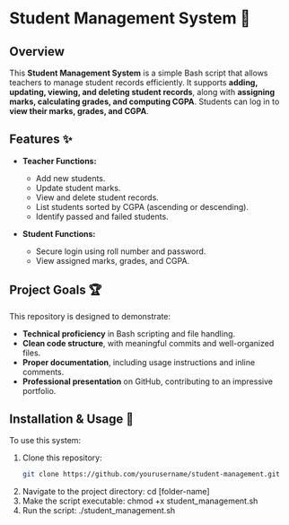 # Student Management System 🏫

## Overview
This **Student Management System** is a simple Bash script that allows teachers to manage student records efficiently. It supports **adding, updating, viewing, and deleting student records**, along with **assigning marks, calculating grades, and computing CGPA**. Students can log in to **view their marks, grades, and CGPA**.

## Features ✨
- **Teacher Functions:**
  - Add new students.
  - Update student marks.
  - View and delete student records.
  - List students sorted by CGPA (ascending or descending).
  - Identify passed and failed students.

- **Student Functions:**
  - Secure login using roll number and password.
  - View assigned marks, grades, and CGPA.

## Project Goals 🏆
This repository is designed to demonstrate:
- **Technical proficiency** in Bash scripting and file handling.
- **Clean code structure**, with meaningful commits and well-organized files.
- **Proper documentation**, including usage instructions and inline comments.
- **Professional presentation** on GitHub, contributing to an impressive portfolio.

## Installation & Usage 🚀
To use this system:
1. Clone this repository:
   ```sh
   git clone https://github.com/yourusername/student-management.git
2. Navigate to the project directory:
   cd [folder-name]
3. Make the script executable:
   chmod +x student_management.sh
4. Run the script:
   ./student_management.sh
